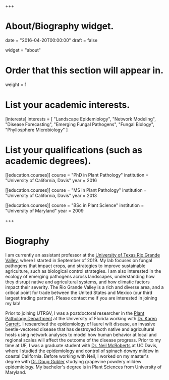 +++
# About/Biography widget.

date = "2016-04-20T00:00:00"
draft = false

widget = "about"

# Order that this section will appear in.
weight = 1

# List your academic interests.
[interests]
  interests = [
    "Landscape Epidemiology",
    "Network Modeling",
    "Disease Forecasting",
    "Emerging Fungal Pathogens",
    "Fungal Biology",
    "Phyllosphere Microbiology"
]

# List your qualifications (such as academic degrees).
[[education.courses]]
  course = "PhD in Plant Pathology"
  institution = "University of California, Davis"
  year = 2016

[[education.courses]]
  course = "MS in Plant Pathology"
  institution = "University of California, Davis"
  year = 2013

[[education.courses]]
  course = "BSc in Plant Science"
  institution = "University of Maryland"
  year = 2009
 
+++

# Biography
I am currently an assistant professor at the [University of Texas Rio Grande Valley](https://www.utrgv.edu/en-us/), where I started in September of 2019. My lab focuses on fungal pathogens that impact crops, and strategies to improve sustainable agriculture, such as biological control strategies. I am also interested in the ecology of emerging pathogens across landscapes, understanding how they disrupt native and agricultural systems, and how climatic factors impact their severity. The Rio Grande Valley is a rich and diverse area, and a critical point for trade between the United States and Mexico (our third largest trading partner). Please contact me if you are interested in joining my lab!

Prior to joining UTRGV, I was a postdoctoral researcher in the [Plant Pathology Department](http://plantpath.ifas.ufl.edu/) at the University of Florida working with [Dr. Karen Garrett](http://www.garrettlab.com/).  I researched the epidemiology of laurel wilt disease, an invasive beetle-vectored disease that has destroyed both native and agricultural hosts using network analyses to model how human behavior at local and regional scales will affect the outcome of the disease progress. Prior to my time at UF, I was a graduate student with [Dr. Neil McRoberts](http://qbelab.plantpathology.ucdavis.edu/) at UC Davis, where I studied the epidemiology and control of spinach downy mildew in coastal California. Before working with Neil, I worked on my master's degree with [Dr. Doug Gubler](https://www.apsnet.org/members/give-awards/awards/Fellows/Pages/WalterDouglasGubler.aspx) studying grapevine powdery mildew epidemiology. My bachelor's degree is in Plant Sciences from University of Maryland.